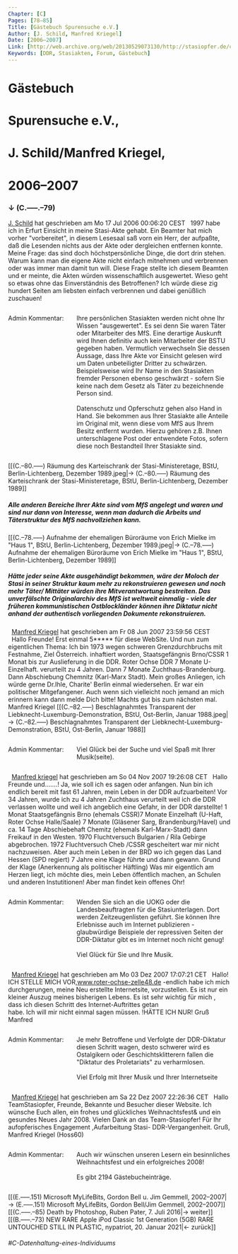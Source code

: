 ```yaml
---
Chapter: [C]
Pages: [78–85]
Title: [Gästebuch Spurensuche e.V.]
Author: [J. Schild, Manfred Kriegel]
Date: [2006–2007]
Link: [http://web.archive.org/web/20130529073130/http://stasiopfer.de/component/option,com_akobook/Itemid,258/]
Keywords: [DDR, Stasiakten, Forum, Gästebuch]
---
```


# Gästebuch 
# Spurensuche e.V.,
# J. Schild/Manfred Kriegel, 
# 2006–2007
### ↓ (C.–––.–79)

[J. Schild](http://web.archive.org/web/20130208092205/mailto:info@inetconcepte.de) hat geschrieben am Mo 17 Jul 2006 00:06:20 CEST
&nbsp;
1997 habe ich in Erfurt Einsicht in meine Stasi-Akte gehabt. Ein Beamter hat mich vorher "vorbereitet", in diesem Lesesaal saß vorn ein Herr, der aufpaßte, daß die Lesenden nichts aus der Akte oder dergleichen entfernen konnte. Meine Frage: das sind doch höchstpersönliche Dinge, die dort drin stehen. Warum kann man die eigene Akte nicht einfach mitnehmen und verbrennen oder was immer man damit tun will. Diese Frage stellte ich diesem Beamten und er meinte, die Akten würden wissenschaftlich ausgewertet. Wieso geht so etwas ohne das Einverständnis des Betroffenen? Ich würde diese zig hundert Seiten am liebsten einfach verbrennen und dabei genüßlich zuschauen!
&nbsp;
&nbsp;
<div style="width: 100%; display: flex;">
<div style="width: 200px;"> 
<p>Admin Kommentar:</p>
</div> 
<div style="width: 450px;"> 
<p>
Ihre persönlichen Stasiakten werden nicht ohne Ihr Wissen "ausgewertet". Es sei denn Sie waren Täter oder Mitarbeiter des MfS. Eine derartige Auskunft wird Ihnen definitiv auch kein Mitarbeiter der BSTU gegeben haben. Vermutlich verwechseln Sie dessen Aussage, dass Ihre Akte vor Einsicht gelesen wird um Daten unbeteiligter Dritter zu schwärzen. Beispielsweise wird Ihr Name in den Stasiakten fremder Personen ebenso geschwärzt - sofern Sie keine nach dem Gesetz als Täter zu bezeichnende Person sind. <br>
<br>
Datenschutz und Opferschutz gehen also Hand in Hand. Sie bekommen aus Ihrer Stasiakte alle Anteile im Original mit, wenn diese vom MfS aus Ihrem Besitz entfernt wurden. Hierzu gehören z.B. Ihnen unterschlagene Post oder entwendete Fotos, sofern diese noch Bestandteil Ihrer Stasiakte sind. 
</p>
</div>
</div>

[[(C.–80.–––) Räumung des Karteischrank der Stasi-Minister­etage, BStU, Berlin-Lichtenberg, Dezember 1989.jpeg|→ (C.–80.–––) Räumung des Karteischrank der Stasi-Ministeretage, BStU, Berlin-Lichtenberg, Dezember 1989]] 
&nbsp;
##### Alle anderen Bereiche Ihrer Akte sind vom MfS angelegt und waren und sind nur dann von Interesse, wenn man dadurch die Arbeits und Täterstruktur des MfS nachvollziehen kann. 
[[(C.–78.–––) Aufnahme der ehemaligen Büroräume von Erich Mielke im "Haus 1", BStU, Berlin-Lichtenberg, Dezember 1989.jpeg|→ (C.–78.–––) Aufnahme der ehemaligen Büroräume von Erich Mielke im "Haus 1", BStU, Berlin-Lichtenberg, Dezember 1989]]
&nbsp;
##### Hätte jeder seine Akte ausgehändigt bekommen, wäre der Moloch der Stasi in seiner Struktur kaum mehr zu rekonstruieren gewesen und noch mehr Täter/ Mittäter würden ihre Mitverantwortung bestreiten. Das unverfälschte Originalarchiv des MfS ist weltweit einmalig - viele der früheren kommunistischen Ostblockländer können ihre Diktatur nicht anhand der authentisch vorliegenden Dokumente rekonstruieren.
&nbsp;
[Manfred Kriegel](http://web.archive.org/web/20130208093034/mailto:manfred.kriegel-t-online.de) hat geschrieben am Fr 08 Jun 2007 23:59:56 CEST  
&nbsp;
Hallo Freunde! Erst einmal 5\*\*\*\*\* für diese WebSite. Und nun zum eigentlichen Thema: Ich bin 1973 wegen schweren Grenzdurchbruchs mit Festnahme, Ziel Österreich. inhaftiert worden, Staatsgefängnis Brno/CSSR 1 Monat bis zur Auslieferung in die DDR. Roter Ochse DDR 7 Monate U-Einzelhaft. verurteilt zu 4 Jahren. Dann 7 Monate Zuchthaus-Brandenburg. Dann Abschiebung Chemnitz (Karl-Marx Stadt). Mein großes Anliegen, ich würde gerne Dr.Ihle, Charite' Berlin einmal wiedersehen. Er war ein politischer Mitgefangener. Auch wenn sich vielleicht noch jemand an mich erinnern kann dann melde Dich bitte! Machts gut bis zum nächsten mal. Manfred Kriegel 
[[(C.–82.–––) Beschlagnahmtes Transparent der Liebknecht-Luxemburg-Demonstration, BStU, Ost-Berlin, Januar 1988.jpeg|→ (C.–82.–––) Beschlagnahmtes Transparent der Liebknecht-Luxemburg-Demonstration, BStU, Ost-Berlin, Januar 1988]] 
&nbsp;
<div style="width: 100%; display: flex;">
<div style="width: 200px;"> 
<p>Admin Kommentar:</p>
</div> 
<div style="width: 450px;"> 
<p>
Viel Glück bei der Suche und viel Spaß mit Ihrer Musik(seite).
</p>
</div>
</div>

&nbsp;
[Manfred kriegel](http://web.archive.org/web/20130207203529/mailto:manfred.kriegel@t-online.de) hat geschrieben am So 04 Nov 2007 19:26:08 CET
&nbsp;
Hallo Freunde und.......! Ja, wie soll ich es sagen oder anfangen. Nun bin ich endlich bereit mit fast 61 Jahren, mein Leben in der DDR aufzuarbeiten! Vor 34 Jahren, wurde ich zu 4 Jahren Zuchthaus verurteilt weil ich die DDR verlassen wollte und weil ich angeblich eine Gefahr, in der DDR darstellte! 1 Monat Staatsgefängnis Brno (ehemals CSSR)7 Monate Einzelhaft (U-Haft, Roter Ochse Halle/Saale) 7 Monate (Gläsener Sarg, Brandenburg/Havel) und ca. 14 Tage Abschiebehaft Chemitz (ehemals Karl-Marx-Stadt) dann Freikauf in den Westen. 1970 Fluchtversuch Bulgarien / Rila Gebirge abgebrochen. 1972 Fluchtversuch Cheb /CSSR gescheitert war mir nicht nachzuweisen. Aber auch mein Leben in der BRD wo ich gegen das Land Hessen (SPD regiert) 7 Jahre eine Klage führte und dann gewann. Grund der Klage (Anerkennung als politischer Häftling) Was mir eigentlich am Herzen liegt, ich möchte dies, mein Leben öffentlich machen, an Schulen und anderen Instutitionen! Aber man findet kein offenes Ohr!
&nbsp;
&nbsp;
<div style="width: 100%; display: flex;">
<div style="width: 200px;"> 
<p>Admin Kommentar:</p>
</div> 
<div style="width: 450px;"> 
<p>
Wenden Sie sich an die UOKG oder die Landesbeauftragten für die Stasiunterlagen. Dort werden Zeitzeugenlisten geführt. Sie können Ihre Erlebnisse auch im Internet publizieren - glaubwürdige Beispiele der repressiven Seiten der DDR-Diktatur gibt es im Internet noch nicht genug!<br>
<br>
Viel Glück für Sie und Ihre Musik.
</p>
</div>
</div>

&nbsp;
[Manfred Kriegel](http://web.archive.org/web/20120122121801/mailto:manfred.kriegel@t-online.de) hat geschrieben am Mo 03 Dez 2007 17:07:21 CET
&nbsp;
Hallo! ICH STELLE MICH VOR,www.roter-ochse-zelle48.de -endlich habe ich mich durchgerungen, meine Neu erstellte Internetsite, vorzustellen. Es ist nur ein kleiner Auszug meines bisherigen Lebens. Es ist sehr wichtig für mich , dass ich diesen Schritt des Internet-Auftrittes getan <br> habe. Ich will mir nicht einmal sagen müssen. !HÄTTE ICH NUR! Gruß Manfred
&nbsp;
&nbsp;
<div style="width: 100%; display: flex;">
<div style="width: 200px;"> 
<p>Admin Kommentar:</p>
</div> 
<div style="width: 450px;"> 
<p>
Je mehr Betroffene und Verfolgte der DDR-Diktatur diesen Schritt wagen, desto schwerer wird es Ostalgikern oder Geschichtsklitterern fallen die "Diktatur des Proletariats" zu verharmlosen. <br>
<br>
Viel Erfolg mit Ihrer Musik und Ihrer Internetseite
</p>
</div>
</div>

&nbsp;
[Manfred Kriegel](http://web.archive.org/web/20120122121801/mailto:manfred.kriegel@t-online.de) hat geschrieben am Sa 22 Dez 2007 22:26:36 CET
&nbsp;
Hallo TeamStasiopfer, Freunde, Bekannte und Besucher dieser Website. Ich wünsche Euch allen, ein frohes und glückliches Weihnachtsfest& und ein gesundes Neues Jahr 2008. Vielen Dank an das Team-Stasiopfer! Für Ihr aufopferisches Engagement ,Aufarbeitung Stasi- DDR-Vergangenheit. Gruß, Manfred Kriegel (Hoss60)
&nbsp;
&nbsp;
<div style="width: 100%; display: flex;">
<div style="width: 200px;"> 
<p>Admin Kommentar:</p>
</div> 
<div style="width: 450px;"> 
<p>
Auch wir wünschen unseren Lesern ein besinnliches Weihnachtsfest und ein erfolgreiches 2008!<br>
<br>
Es gibt 2194 Gästebucheinträge.
</p>
</div>
</div>

[[(E.–––.151) Microsoft MyLifeBits, Gordon Bell u. Jim Gemmell, 2002–2007|→ (E.–––.151) Microsoft MyLifeBits, Gordon Bell/Jim Gemmell, 2002–2007]]
&nbsp;
[[(C.–––.–85) Death by Photoshop, Ruben Pater, 7. Juli 2016|→ weiter]]
[[(B.–––.–73) NEW RARE Apple iPod Classic 1st Generation (5GB) RARE UNTOUCHED STILL IN PLASTIC, nypatriot, 20. Januar 2021|← zurück]]
###### #C-Datenhaltung-eines-Individuums